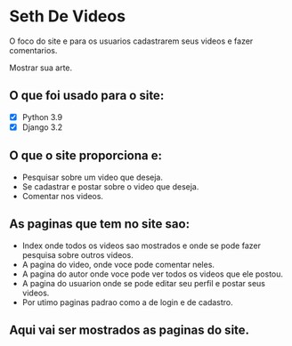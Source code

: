# Seth De Videos
O foco do site e para os usuarios cadastrarem seus videos e fazer comentarios.

Mostrar sua arte.


## O que foi usado para o site:
- [x] Python 3.9
- [x] Django 3.2

## __O que o site proporciona e__:
* Pesquisar sobre um video que deseja.
* Se cadastrar e postar sobre o video que deseja.
* Comentar nos videos.

## __As paginas que tem no site sao__:
* Index onde todos os videos sao mostrados e onde se pode fazer pesquisa sobre outros videos.
* A pagina do video, onde voce pode comentar neles.
* A pagina do autor onde voce pode ver todos os videos que ele postou.
* A pagina do usuarion onde se pode editar seu perfil e postar seus videos.
* Por utimo paginas padrao como a de login e de cadastro.

## Aqui vai ser mostrados as paginas do site.
